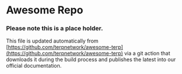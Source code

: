 # Awesome Repo
### Please note this is a place holder.
This file is updated automatically from [https://github.com/terpnetwork/awesome-terp](https://github.com/terpnetwork/awesome-terp) via a git action that downloads it during the build process and publishes the latest into our official documentation.
